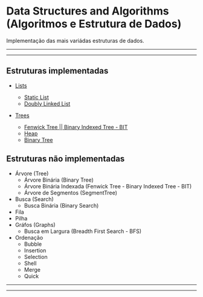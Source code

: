 # Data Structures and Algorithms (Algoritmos e Estrutura de Dados)

Implementação das mais variádas estruturas de dados.

-----
-----

## Estruturas implementadas

- [Lists](./list/)
  - [Static List](./list/README.md#Static)
  - [Doubly Linked List](./list/README.md#Doubly)

- [Trees](./tree/)
  - [Fenwick Tree || Binary Indexed Tree - BIT](./tree/README.md#Fenwick)
  - [Heap](./tree/README.md#Heap)
  - [Binary Tree](./tree/README.md#Binary)

## Estruturas não implementadas

- Árvore (Tree)
  - Árvore Binária (Binary Tree)
  - Árvore Binária Indexada (Fenwick Tree - Binary Indexed Tree - BIT)
  - Árvore de Segmentos (SegmentTree)
- Busca (Search)
  - Busca Binária (Binary Search)
- Fila
- Pilha
- Gráfos (Graphs)
  - Busca em Largura (Breadth First Search - BFS)
- Ordenação
  - Bubble
  - Insertion
  - Selection
  - Shell
  - Merge
  - Quick

-----
-----
